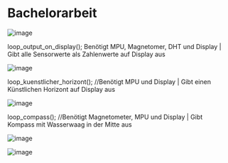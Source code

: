 # Bachelorarbeit


![image](https://github.com/user-attachments/assets/9757bbae-5b49-4751-b65e-f1c21d59c92b)

loop_output_on_display(); Benötigt MPU, Magnetomer, DHT und Display | Gibt alle Sensorwerte als Zahlenwerte auf Display aus

![image](https://github.com/user-attachments/assets/4f63eb5f-4e47-48b3-8601-ec093216b688)

loop_kuenstlicher_horizont(); //Benötigt MPU und Display | Gibt einen Künstlichen Horizont auf Display aus

![image](https://github.com/user-attachments/assets/5501554e-eec0-4ecc-9ef5-35eeefd5118c)

loop_compass(); //Benötigt Magnetometer, MPU und Display | Gibt Kompass mit Wasserwaag in der Mitte aus

![image](https://github.com/user-attachments/assets/f236d11e-e1dd-4853-b08f-4dfad1d9bc26)

![image](https://github.com/user-attachments/assets/07071b4a-a0b6-4dbb-8857-623514b64501)
